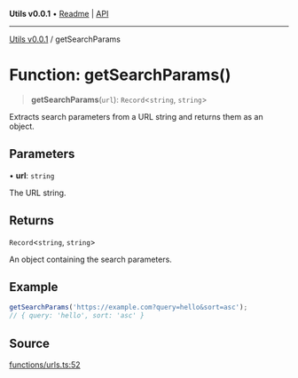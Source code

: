 **Utils v0.0.1** • [Readme](../README.md) \| [API](../globals.md)

***

[Utils v0.0.1](../README.md) / getSearchParams

# Function: getSearchParams()

> **getSearchParams**(`url`): `Record`\<`string`, `string`\>

Extracts search parameters from a URL string and returns them as an object.

## Parameters

• **url**: `string`

The URL string.

## Returns

`Record`\<`string`, `string`\>

An object containing the search parameters.

## Example

```ts
getSearchParams('https://example.com?query=hello&sort=asc');
// { query: 'hello', sort: 'asc' }
```

## Source

[functions/urls.ts:52](https://github.com/bucharitesh/octopop/blob/2bf71a1/packages/utils/src/functions/urls.ts#L52)
